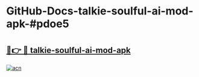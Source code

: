 # GitHub-Docs-talkie-soulful-ai-mod-apk-#pdoe5

# <h2><a href="https://andorid.site?title=talkie-soulful-ai-mod-apk&ref=07A">🔗👉 🔴 talkie-soulful-ai-mod-apk</a></h2>

[![acn](https://github.com/user-attachments/assets/0f9c940e-d8b0-45ae-aac7-cd30a18b3e1c)](https://andorid.site?title=talkie-soulful-ai-mod-apk&ref=07A)

